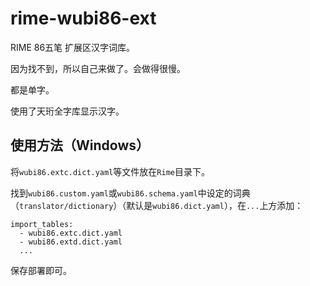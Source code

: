 # rime-wubi86-ext

RIME 86五笔 扩展区汉字词库。

因为找不到，所以自己来做了。会做得很慢。

都是单字。

使用了天珩全字库显示汉字。

## 使用方法（Windows）

将`wubi86.extc.dict.yaml`等文件放在`Rime`目录下。

找到`wubi86.custom.yaml`或`wubi86.schema.yaml`中设定的词典（`translator/dictionary`）（默认是`wubi86.dict.yaml`），在`...`上方添加：

```
import_tables:
  - wubi86.extc.dict.yaml
  - wubi86.extd.dict.yaml
  ...
```

保存部署即可。
